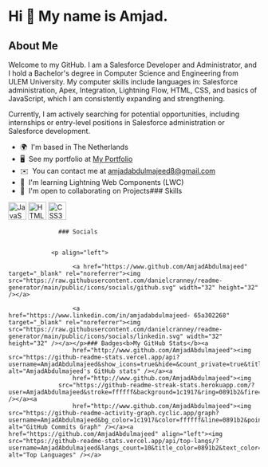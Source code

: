 Hi 👋 My name is Amjad.
=======================

About Me
--------

Welcome to my GitHub. I am a Salesforce Developer and Administrator, and I hold a Bachelor's degree in Computer Science and Engineering from ULEM University. My computer skills include languages in: Salesforce administration, Apex, Integration, Lightning Flow, HTML, CSS, and basics of JavaScript, which I am consistently expanding and strengthening. 

Currently, I am actively searching for potential opportunities, including internships or entry-level positions in Salesforce administration or Salesforce development.

*   🌍  I'm based in The Netherlands
*   🖥️  See my portfolio at [My Portfolio](http://https://github.com/AmjadAbdulmajeed/PORTFOLIO-OF-PROJECTS.git)
*   ✉️  You can contact me at [amjadabdulmajeed8@gmail.com](mailto:amjadabdulmajeed8@gmail.com)
*   🧠  I'm learning Lightning Web Components (LWC)
*   🤝  I'm open to collaborating on Projects### Skills 
<p align="left">
<a href="https://developer.mozilla.org/en-US/docs/Web/JavaScript" target="_blank" rel="noreferrer"><img src="https://raw.githubusercontent.com/danielcranney/readme-generator/main/public/icons/skills/javascript-colored.svg" width="36" height="36" alt="JavaScript" /></a>
<a href="https://developer.mozilla.org/en-US/docs/Glossary/HTML5" target="_blank" rel="noreferrer"><img src="https://raw.githubusercontent.com/danielcranney/readme-generator/main/public/icons/skills/html5-colored.svg" width="36" height="36" alt="HTML5" /></a>
<a href="https://www.w3.org/TR/CSS/#css" target="_blank" rel="noreferrer"><img src="https://raw.githubusercontent.com/danielcranney/readme-generator/main/public/icons/skills/css3-colored.svg" width="36" height="36" alt="CSS3" /></a>
</p>
                    
                  ### Socials
                  
                  
                <p align="left">
                          
                      <a href="https://www.github.com/AmjadAbdulmajeed" target="_blank" rel="noreferrer"><img src="https://raw.githubusercontent.com/danielcranney/readme-generator/main/public/icons/socials/github.svg" width="32" height="32" /></a>
                          
                      <a href="https://www.linkedin.com/in/amjadabdulmajeed- 65a302268" target="_blank" rel="noreferrer"><img src="https://raw.githubusercontent.com/danielcranney/readme-generator/main/public/icons/socials/linkedin.svg" width="32" height="32" /></a></p>### Badges<b>My GitHub Stats</b><a
                      href="http://www.github.com/AmjadAbdulmajeed"><img src="https://github-readme-stats.vercel.app/api?username=AmjadAbdulmajeed&show_icons=true&hide=&count_private=true&title_color=0891b2&text_color=ffffff&icon_color=0891b2&bg_color=1c1917&hide_border=true&show_icons=true" alt="AmjadAbdulmajeed's GitHub stats" /></a><a
                      href="http://www.github.com/AmjadAbdulmajeed"><img
                  src="https://github-readme-streak-stats.herokuapp.com/?user=AmjadAbdulmajeed&stroke=ffffff&background=1c1917&ring=0891b2&fire=0891b2&currStreakNum=ffffff&currStreakLabel=0891b2&sideNums=ffffff&sideLabels=ffffff&dates=ffffff&hide_border=true" /></a><a
                      href="http://www.github.com/AmjadAbdulmajeed"><img src="https://github-readme-activity-graph.cyclic.app/graph?username=AmjadAbdulmajeed&bg_color=1c1917&color=ffffff&line=0891b2&point=ffffff&area_color=1c1917&area=true&hide_border=true&custom_title=GitHub%20Commits%20Graph" alt="GitHub Commits Graph" /></a><a href="https://github.com/AmjadAbdulmajeed" align="left"><img src="https://github-readme-stats.vercel.app/api/top-langs/?username=AmjadAbdulmajeed&langs_count=10&title_color=0891b2&text_color=ffffff&icon_color=0891b2&bg_color=1c1917&hide_border=true&locale=en&custom_title=Top%20%Languages" alt="Top Languages" /></a>
